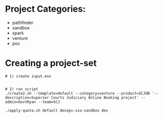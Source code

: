
# Project Categories:
- pathfinder
- sandbox
- spark
- venture
- poc


# Creating a project-set
```
# 1) create input.env


# 2) run script
./create2.sh --template=default --category=venture --product=SCJOB '--description=Superior Courts Judiciary Online Booking project' --admin=GovtRyan --team=SCJ

./apply-quota.sh default devops-sso-sandbox dev
```